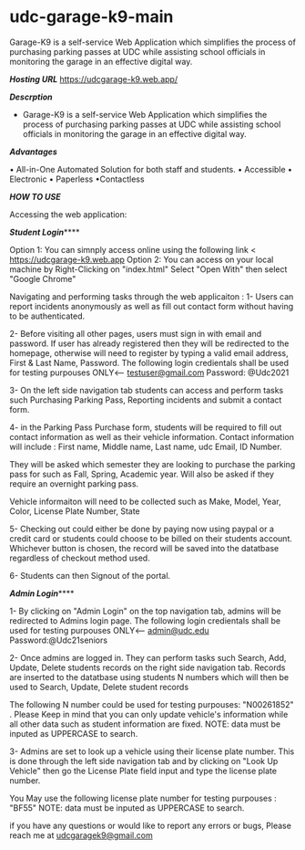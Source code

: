 # udc-garage-k9-main
 Garage-K9 is a self-service Web Application which simplifies the process of purchasing parking passes at UDC while assisting school officials in monitoring the garage in an effective digital way.


***Hosting URL***
https://udcgarage-k9.web.app/

***Descrption***
- Garage-K9 is a self-service Web Application which simplifies the process of purchasing parking passes at UDC while assisting school officials in monitoring the garage in an effective digital way.

***Advantages***

• All-in-One Automated Solution for both staff and students.
• Accessible
• Electronic
• Paperless
•Contactless

***HOW TO USE***

Accessing the web application:

*******Student Login***********

Option 1: You can simnply access online using the following link < https://udcgarage-k9.web.app
Option 2: You can access on your local machine by Right-Clicking on "index.html" Select "Open With" then select "Google Chrome" 

Navigating and performing tasks through the web applicaiton :
1- Users can report incidents anonymously as well as fill out contact form without having to be authenticated.

2- Before visiting all other pages, users must sign in with email and password. If user has already registered then they will be redirected to the homepage, otherwise will need to register by typing a valid email address, First & Last Name, Password.
The following login credientals shall be used for testing purpouses ONLY<-- testuser@gmail.com  Password: @Udc2021

3- On the left side navigation tab students can access and perform tasks such Purchasing Parking Pass, Reporting incidents and submit a contact form.

4- in the Parking Pass Purchase form, students will be required to fill out contact information as well as their vehicle information. Contact information will include : First name, Middle name, Last name, udc Email, ID Number.

They will be asked which semester they are looking to purchase the parking pass for such as Fall, Spring, Academic year. Will also be asked if they require an overnight parking pass.

Vehicle informaiton will need to be collected such as Make, Model, Year, Color, License Plate Number, State

5- Checking out could either be done by paying now using paypal or a credit card or students could choose to be billed on their students account. Whichever button is chosen, the record will be saved into the datatbase regardless of checkout method used.

6- Students can then Signout of the portal.


*******Admin Login***********

1- By clicking on "Admin Login" on the top navigation tab, admins will be redirected to Admins login page.  The following login credientals shall be used for testing purpouses ONLY<-- admin@udc.edu  Password:@Udc21seniors

2- Once admins are logged in. They can perform tasks such Search, Add, Update, Delete students records on the right side navigation tab. Records are inserted to the datatbase using students N numbers which will then be used to Search, Update, Delete student records

The following N number could be used for testing purpouses: "N00261852" . Please Keep in mind that you can only update vehicle's information while all other data such as student information are fixed. NOTE: data must be inputed as UPPERCASE to search.

3- Admins are set to look up a vehicle using their license plate number. This is done through the left side navigation tab and by clicking on "Look Up Vehicle" then go the License Plate field input and type the license plate number.

You May use the following license plate number for testing purpouses : "BF55" NOTE: data must be inputed as UPPERCASE to search.

if you have any questions or would like to report any errors or bugs, Please reach me at udcgaragek9@gmail.com






	
